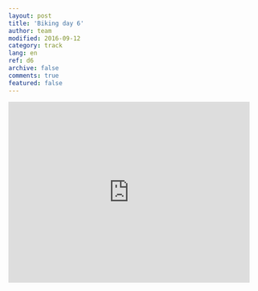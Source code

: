 ```yaml
---   
layout: post 
title: 'Biking day 6'  
author: team 
modified: 2016-09-12
category: track 
lang: en 
ref: d6
archive: false 
comments: true 
featured: false 
--- 
```


                                                                                                                                                                                                                                                                                                                                                                                              

<iframe width='480' height='360' src='http://track-kit.net/maps_s3/?v=embed&track=229809.gpx' frameborder='0' allowfullscreen></iframe>